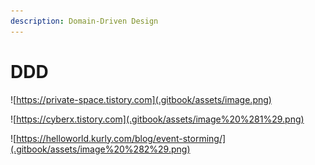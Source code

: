 ```yaml
---
description: Domain-Driven Design
---
```


# DDD



![https://private-space.tistory.com](.gitbook/assets/image.png)



![https://cyberx.tistory.com](.gitbook/assets/image%20%281%29.png)

![https://helloworld.kurly.com/blog/event-storming/](.gitbook/assets/image%20%282%29.png)




